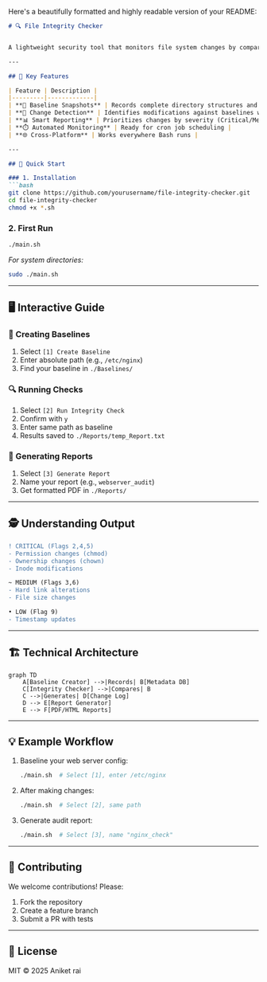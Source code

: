 Here's a beautifully formatted and highly readable version of your README:

```markdown
# 🔍 File Integrity Checker


A lightweight security tool that monitors file system changes by comparing current states against cryptographic baselines.

---

## 🌟 Key Features

| Feature | Description |
|---------|-------------|
| **📸 Baseline Snapshots** | Records complete directory structures and file metadata |
| **🔎 Change Detection** | Identifies modifications against baselines with 9-point verification |
| **📊 Smart Reporting** | Prioritizes changes by severity (Critical/Medium/Low) |
| **⏱️ Automated Monitoring** | Ready for cron job scheduling |
| **🌐 Cross-Platform** | Works everywhere Bash runs |

---

## 🚀 Quick Start

### 1. Installation
```bash
git clone https://github.com/yourusername/file-integrity-checker.git
cd file-integrity-checker
chmod +x *.sh
```

### 2. First Run
```bash
./main.sh
```
*For system directories:*  
```bash
sudo ./main.sh
```

---

## 🖥️ Interactive Guide

### 📂 Creating Baselines
1. Select `[1] Create Baseline`
2. Enter absolute path (e.g., `/etc/nginx`)
3. Find your baseline in `./Baselines/`

### 🔍 Running Checks
1. Select `[2] Run Integrity Check`
2. Confirm with `y`
3. Enter same path as baseline
4. Results saved to `./Reports/temp_Report.txt`

### 📝 Generating Reports
1. Select `[3] Generate Report`  
2. Name your report (e.g., `webserver_audit`)  
3. Get formatted PDF in `./Reports/`

---

## 🕵️ Understanding Output

```diff
! CRITICAL (Flags 2,4,5)
- Permission changes (chmod)
- Ownership changes (chown)
- Inode modifications

~ MEDIUM (Flags 3,6) 
- Hard link alterations
- File size changes

• LOW (Flag 9)
- Timestamp updates
```

---

## 🏗️ Technical Architecture

```mermaid
graph TD
    A[Baseline Creator] -->|Records| B[Metadata DB]
    C[Integrity Checker] -->|Compares| B
    C -->|Generates| D[Change Log]
    D --> E[Report Generator]
    E --> F[PDF/HTML Reports]
```

---

## 💡 Example Workflow

1. Baseline your web server config:
   ```bash
   ./main.sh  # Select [1], enter /etc/nginx
   ```
2. After making changes:
   ```bash
   ./main.sh  # Select [2], same path
   ```
3. Generate audit report:
   ```bash
   ./main.sh  # Select [3], name "nginx_check"
   ```

---

## 🤝 Contributing

We welcome contributions! Please:
1. Fork the repository
2. Create a feature branch
3. Submit a PR with tests

---

## 📜 License

MIT © 2025 Aniket rai
```

